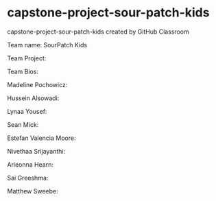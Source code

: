 # capstone-project-sour-patch-kids
capstone-project-sour-patch-kids created by GitHub Classroom

Team name: SourPatch Kids

Team Project: 

Team Bios:


Madeline Pochowicz: 

Hussein Alsowadi:

Lynaa Yousef:

Sean Mick:

Estefan Valencia Moore:


Nivethaa Srijayanthi:

Arieonna Hearn:


Sai Greeshma:

Matthew Sweebe: 
